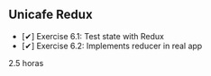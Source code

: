 ## Unicafe Redux
  - [✔] Exercise 6.1: Test state with Redux
  - [✔] Exercise 6.2: Implements reducer in real app

  2.5 horas
